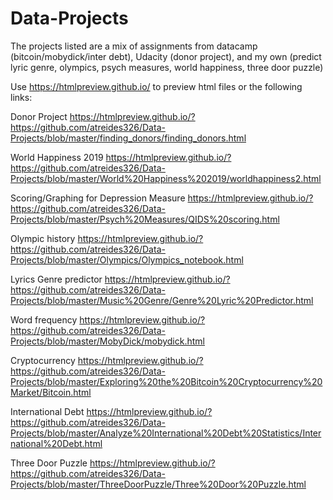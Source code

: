 # Data-Projects

The projects listed are a mix of assignments from datacamp (bitcoin/mobydick/inter debt), Udacity (donor project), and my own (predict lyric genre, olympics, psych measures, world happiness, three door puzzle)

Use https://htmlpreview.github.io/ to preview html files or the following links:

Donor Project
https://htmlpreview.github.io/?https://github.com/atreides326/Data-Projects/blob/master/finding_donors/finding_donors.html

World Happiness 2019
https://htmlpreview.github.io/?https://github.com/atreides326/Data-Projects/blob/master/World%20Happiness%202019/worldhappiness2.html

Scoring/Graphing for Depression Measure
https://htmlpreview.github.io/?https://github.com/atreides326/Data-Projects/blob/master/Psych%20Measures/QIDS%20scoring.html

Olympic history
https://htmlpreview.github.io/?https://github.com/atreides326/Data-Projects/blob/master/Olympics/Olympics_notebook.html

Lyrics Genre predictor 
https://htmlpreview.github.io/?https://github.com/atreides326/Data-Projects/blob/master/Music%20Genre/Genre%20Lyric%20Predictor.html

Word frequency 
https://htmlpreview.github.io/?https://github.com/atreides326/Data-Projects/blob/master/MobyDick/mobydick.html

Cryptocurrency 
https://htmlpreview.github.io/?https://github.com/atreides326/Data-Projects/blob/master/Exploring%20the%20Bitcoin%20Cryptocurrency%20Market/Bitcoin.html

International Debt
https://htmlpreview.github.io/?https://github.com/atreides326/Data-Projects/blob/master/Analyze%20International%20Debt%20Statistics/International%20Debt.html

Three Door Puzzle
https://htmlpreview.github.io/?https://github.com/atreides326/Data-Projects/blob/master/ThreeDoorPuzzle/Three%20Door%20Puzzle.html



